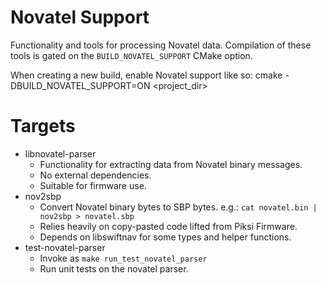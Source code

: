 # Novatel Support
Functionality and tools for processing Novatel data.
Compilation of these tools is gated on the `BUILD_NOVATEL_SUPPORT` CMake option.

When creating a new build, enable Novatel support like so:
    cmake -DBUILD_NOVATEL_SUPPORT=ON <project_dir> 

# Targets
* libnovatel-parser
    - Functionality for extracting data from Novatel binary messages.
    - No external dependencies.
    - Suitable for firmware use.
* nov2sbp
    - Convert Novatel binary bytes to SBP bytes. e.g.: `cat novatel.bin | nov2sbp > novatel.sbp`
    - Relies heavily on copy-pasted code lifted from Piksi Firmware.
    - Depends on libswiftnav for some types and helper functions.
* test-novatel-parser
    - Invoke as `make run_test_novatel_parser`
    - Run unit tests on the novatel parser.

